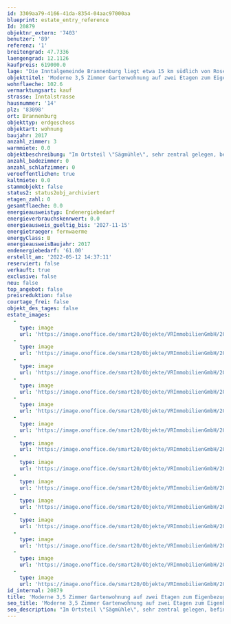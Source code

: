 ```yaml
---
id: 3309aa79-4166-41da-8354-04aac97000aa
blueprint: estate_entry_reference
Id: 20879
objektnr_extern: '7403'
benutzer: '89'
referenz: '1'
breitengrad: 47.7336
laengengrad: 12.1126
kaufpreis: 619000.0
lage: "Die Inntalgemeinde Brannenburg liegt etwa 15 km südlich von Rosenheim. Durch die Lage am Fuße der Bayerischen Alpen ist der Wendelstein (Talstation Zahnradbahn), das Sudelfeld und der Samerberg zum Greifen nah. Egal ob Kultur, sportliche Aktivitäten oder Vereinsleben - Brannenburg bietet in allen Bereichen umfassende Möglichkeiten. Einkaufsmöglichkeiten des täglichen Bedarfs, eine Grund- und Mittelschule, sowie eine Realschule sind vor Ort. Weiterführende Schulen befinden sich in Raubling, Rosenheim und Kufstein.\r\n\r\nAuch die Verkehrsanbindung ist sehr gut. Sie erreichen in wenigen Minuten direkt die Inntalautobahn A93 über die Anschlussstellen Brannenburg und Reischenhart. Von dort aus fahren Sie direkt weiter über das Inntaldreieck nach München sowie Salzburg. Auch die Anbindung nach Österreich liegt vor der Türe - bis zum Grenzübergang Kiefersfelden sind es nur ca. 19 Kilometer. Brannenburg hat auch einen Bahnhof. Mit dem Meridian reisen Sie bequem per Direktverbindung nach München (Fahrtzeit ca. 1 Stunde) oder Kufstein (Fahrtzeit ca. 20 Minuten). Zu den Hauptverkehrszeiten sogar im 30 Minuten-Takt."
objekttitel: 'Moderne 3,5 Zimmer Gartenwohnung auf zwei Etagen zum Eigenbezug'
wohnflaeche: 102.6
vermarktungsart: kauf
strasse: Inntalstrasse
hausnummer: '14'
plz: '83098'
ort: Brannenburg
objekttyp: erdgeschoss
objektart: wohnung
baujahr: 2017
anzahl_zimmer: 3
warmmiete: 0.0
objektbeschreibung: "Im Ortsteil \"Sägmühle\", sehr zentral gelegen, befindet sich dieses Mehrfamilienhaus mit\r\ngesamt 13 Einheiten. Das gesamte Areal ist bekannt als \"Dahoam im Inntal\" und zeichnet sich besonders im Familien- und Seniorengerechten Wohnen aus.\r\n\r\nDie Wohnung wurde 2018 fertiggestellt und erstbezogen, ist sehr gepflegt und als Neubauwohnung zu bezeichnen. Von den beiden Tiefgaragenstellplätzen kann in wenigen Schritten mittels dem Personenaufzug die Wohnung erreicht werden. Wie aus der Grundrisszeichnung ersichtlich, sind 2 Schlaf-/Kinderzimmer zu ca. 16,40 m², 11.00 m², der Wohn-, Ess- und Kochbereich zu gesamt 28,40 m² sowie 2 Sanitärbereiche, Flur und Garderobe aufzufinden. Die große Terrasse (westliche Ausrichtung) mit direktem Zugang zum Gartenanteil runden die Raumaufteilung im Erdgeschoss ab.\r\n\r\nNun zum Untergeschoss, das über eine innenliegende Holztreppe bequem zu erreichen ist. Im oberen Bereich wurde auch eine Glasscheibe integriert. (Raumteiler und Schutz für die Kinder in diesem Bereich).\r\n\r\nEin großzügiger beheizter Hobbyraum mit rund 31,70 m² bildet den Mittelpunkt im Untergeschoss der Wohnung. Er hat einen sehr guten Tageslichteinfall durch den Glaslichtschacht und kann flexibel genutzt werden, z. B. auch als Homeofficeplatz. Ein Hauswirtschaftsraum eignet sich ideal als Standort für Waschmaschine und Trockner. Ein separater Kellerraum ist ebenfalls noch vorhanden und bietet genügend Stauraum.\r\n\r\nDie Wohnung wird beheizt mit Fußbodenheizung und es besteht ein Wärmeliefervertrag ( Versorgung mit Fernwärme (Gas) durch die Innzeit Energie GmbH) auf die Dauer von 10 Jahren. Jedes Haus hat im Keller eine Fernwärmeübergabestation. Als Bodenbeläge befinden sich hochwertige Eichenholzdielen in den Wohnräumen und im Küchen- u. Sanitärbereich Bodenfliesen. Für die beiden Badezimmer wurde auf eine gehobene Ausstattung Wert gelegt. In den Wohnräumen und auch im Flur ist jeweils eine LAN-Steckdose vorhanden in Verbindung mit Glasfaser. Kabelanschluss und zentrale SAT-Anlage ist im Haus verfügbar. Für weitere Details fordern Sie bitte die ausführliche Baubeschreibung an.\r\n\r\nEine hochwertige, moderne Einbauküche (weiße Fronten in Hochglanz) mit Induktionsherd, Backofen, Spülmaschine ist Kaufpreis bereits beinhaltet. Ebenso die beiden Tiefgaragenstellplätze.\r\n\r\nDer abgeschlossene Fahrrad- u. Kinderwagenunterstellplatz ist gleich neben dem Hauseingang. In geringer Entfernung (auf der Westseite des Gartens) ist ein groß angelegter Kinderspielplatz.\r\n\r\nDie Wohnung ist momentan für monatlich 1.233,00 Euro (Kaltmiete) inkl. der beiden Tiefgaragenstellplätze vermietet (Indexmietvertrag). Es liegt eine Aufhebungsvereinbarung zum 31.08.2023 vor, wodurch die Wohnung ab September 2023 zum Bezug frei steht.\r\n\r\nDas mtl. Hausgeld für die Wohnung beträgt lt. Wirtschaftsplan 2021 mtl. 314,00 € (Rücklagenanteil ca. 16,70 Euro). Für die beiden Tiefgaragenstellplätze beträgt das Hausgeld mtl. je 12,00 Euro. Gerne stellen wir bei Interesse die Abrechnungen der letzten Jahre zur Verfügung. In der Jahresabrechnung 2020 (Wohnung) sind Gesamtkosten von 3.401,53 Euro aufgeführt. Hiervon entfallen 1.479,49 Euro auf umlagefähige Kosten, 1.385,78 Euro auf Heizkosten und 536,26 Euro auf nicht umlagefähige Kosten.\r\n\r\nFazit: Insgesamt eine sehr gepflegte und geräumige Wohnung mit Gartenanteil..\r\nGerne können Sie mit uns eine Besichtigung abstimmen - Wir freuen uns auf Ihren Anruf."
anzahl_badezimmer: 0
anzahl_schlafzimmer: 0
veroeffentlichen: true
kaltmiete: 0.0
stammobjekt: false
status2: status2obj_archiviert
etagen_zahl: 0
gesamtflaeche: 0.0
energieausweistyp: Endenergiebedarf
energieverbrauchskennwert: 0.0
energieausweis_gueltig_bis: '2027-11-15'
energietraeger: fernwaerme
energyClass: B
energieausweisBaujahr: 2017
endenergiebedarf: '61.00'
erstellt_am: '2022-05-12 14:37:11'
reserviert: false
verkauft: true
exclusive: false
neu: false
top_angebot: false
preisreduktion: false
courtage_frei: false
objekt_des_tages: false
estate_images:
  -
    type: image
    url: 'https://image.onoffice.de/smart20/Objekte/VRImmobilienGmbH/20879/b9f7acca-7f24-48e3-b990-2ac673d7e623.jpg'
  -
    type: image
    url: 'https://image.onoffice.de/smart20/Objekte/VRImmobilienGmbH/20879/cd1dee93-42a7-48ac-8b8e-b2c171c7c884.jpg'
  -
    type: image
    url: 'https://image.onoffice.de/smart20/Objekte/VRImmobilienGmbH/20879/0ce6726b-7ce3-4326-9794-c6ffde2431a8.jpg'
  -
    type: image
    url: 'https://image.onoffice.de/smart20/Objekte/VRImmobilienGmbH/20879/5a354592-2646-45aa-bcde-82415ef2bd1b.jpg'
  -
    type: image
    url: 'https://image.onoffice.de/smart20/Objekte/VRImmobilienGmbH/20879/41fe36e2-4125-409c-bfcd-3e74ac74cbe9.jpg'
  -
    type: image
    url: 'https://image.onoffice.de/smart20/Objekte/VRImmobilienGmbH/20879/b59d2eed-0b4b-49c7-8126-52d91b86945a.jpg'
  -
    type: image
    url: 'https://image.onoffice.de/smart20/Objekte/VRImmobilienGmbH/20879/c53325fd-8cf7-4537-a2fd-c7e13fe2c849.jpg'
  -
    type: image
    url: 'https://image.onoffice.de/smart20/Objekte/VRImmobilienGmbH/20879/cd914f52-98c5-490d-91bf-e613726fa28f.jpg'
  -
    type: image
    url: 'https://image.onoffice.de/smart20/Objekte/VRImmobilienGmbH/20879/431b39b0-2146-47cf-8de3-3337414a758d.jpg'
  -
    type: image
    url: 'https://image.onoffice.de/smart20/Objekte/VRImmobilienGmbH/20879/374ba975-99b7-4318-8da5-6de1fd131d51.jpg'
  -
    type: image
    url: 'https://image.onoffice.de/smart20/Objekte/VRImmobilienGmbH/20879/755619a7-9ef9-4b24-b793-e48bd889ebde.jpg'
  -
    type: image
    url: 'https://image.onoffice.de/smart20/Objekte/VRImmobilienGmbH/20879/e2c522aa-c7d6-49ac-b12f-327b8e849187.jpg'
  -
    type: image
    url: 'https://image.onoffice.de/smart20/Objekte/VRImmobilienGmbH/20879/bfec7624-a28a-4328-9881-17a10b238368.jpg'
  -
    type: image
    url: 'https://image.onoffice.de/smart20/Objekte/VRImmobilienGmbH/20879/0b5d4c82-67a6-46be-bdab-949e961733d8.jpg'
id_internal: 20879
title: 'Moderne 3,5 Zimmer Gartenwohnung auf zwei Etagen zum Eigenbezug'
seo_title: 'Moderne 3,5 Zimmer Gartenwohnung auf zwei Etagen zum Eigenbezug'
seo_description: "Im Ortsteil \"Sägmühle\", sehr zentral gelegen, befindet sich dieses Mehrfamilienhaus mit\r\ngesamt 13 Einheiten. Das gesamte Areal ist bekannt als \"Dahoam im Inn"
---
```

